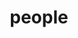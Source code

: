 ---
layout: profiles
permalink: /people/
title: people
description: current lab members
# nav: true
nav_order: 2

# copy block to add more people
profiles:
  - align: right # can align left too
    image: DiegoCalderon.jpg
    content: lab_members/about_diego.md
    image_circular: false # crops the image to make it circular
    more_info: >
      <p>Email: diego.calderon[at]ucsf.edu</p>
  - align: right
    image: chetanaditya.jpg
    content: lab_members/about_chetan-aditya.md
    image_circular: false
  - align: right
    image: kinaatkinyamaguchi.jpg
    content: lab_members/about_kina-atkin-yamaguchi.md
    image_circular: false
  - align: right
    image: madelinechertkow.jpg
    content: lab_members/about_madeline-chertkow.md
    image_circular: false
  - align: right
    image: carlosgomez.jpg
    content: lab_members/about_carlos-gomez.md
    image_circular: false
    more_info: >
      <p><a href="http://linkedin.com/in/j-carlosgomez">LinkedIn</a><p>
  - align: right
    image: noahgordon.jpg
    content: lab_members/about_noah-gordon.md
    image_circular: false
  - align: right
    image: peterlu.jpg
    content: lab_members/about_peter-lu.md
    image_circular: false
  - align: right
    image: rashadreid.jpg
    content: lab_members/about_rashad-reid.md
    image_circular: false
  - align: right
    image: Recruit.jpg
    content: lab_members/about_recruit.md
    image_circular: false
---